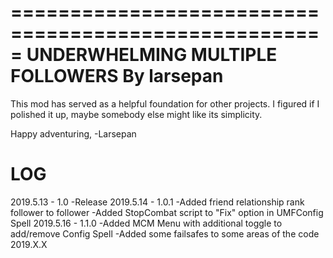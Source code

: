 =====================================================
UNDERWHELMING MULTIPLE FOLLOWERS
By larsepan
=====================================================

This mod has served as a helpful foundation for
other projects.  I figured if I polished it up, 
maybe somebody else might like its simplicity.

Happy adventuring,
-Larsepan


LOG
=====================================================
2019.5.13 - 1.0
-Release
2019.5.14 - 1.0.1
-Added friend relationship rank follower to follower
-Added StopCombat script to "Fix" option in UMFConfig Spell
2019.5.16 - 1.1.0
-Added MCM Menu with additional toggle to add/remove Config Spell
-Added some failsafes to some areas of the code
2019.X.X

